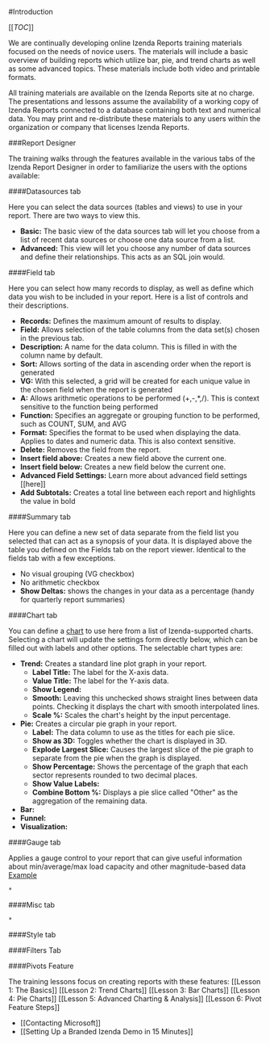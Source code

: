 #Introduction

[[_TOC_]]

We are continually developing online Izenda Reports training materials focused on the needs of novice users. The materials will include a basic overview of building reports which utilize bar, pie, and trend charts as well as some advanced topics. These materials include both video and printable formats.

All training materials are available on the Izenda Reports site at no charge. The presentations and lessons assume the availability of a working copy of Izenda Reports connected to a database containing both text and numerical data. You may print and re-distribute these materials to any users within the organization or company that licenses Izenda Reports. 

###Report Designer

The training walks through the features available in the various tabs of the Izenda Report Designer in order to familiarize the users with the options available: 

####Datasources tab

Here you can select the data sources (tables and views) to use in your report.  There are two ways to view this.

* **Basic:** The basic view of the data sources tab will let you choose from a list of recent data sources or choose one data source from a list.
* **Advanced:** This view will let you choose any number of data sources and define their relationships. This acts as an SQL join would.

####Field tab

Here you can select how many records to display, as well as define which data you wish to be included in your report. Here is a list of controls and their descriptions.

* **Records:** Defines the maximum amount of results to display.
* **Field:** Allows selection of the table columns from the data set(s) chosen in the previous tab.
* **Description:** A name for the data column. This is filled in with the column name by default.
* **Sort:** Allows sorting of the data in ascending order when the report is generated
* **VG:** With this selected, a grid will be created for each unique value in the chosen field when the report is generated
* **A:** Allows arithmetic operations to be performed (+,-,*,/). This is context sensitive to the function being performed
* **Function:** Specifies an aggregate or grouping function to be performed, such as COUNT, SUM, and AVG
* **Format:** Specifies the format to be used when displaying the data. Applies to dates and numeric data. This is also context sensitive.
* **Delete:** Removes the field from the report.
* **Insert field above:** Creates a new field above the current one.
* **Insert field below:** Creates a new field below the current one.
* **Advanced Field Settings:** Learn more about advanced field settings [[here]]
* **Add Subtotals:** Creates a total line between each report and highlights the value in bold

####Summary tab

Here you can define a new set of data separate from the field list you selected that can act as a synopsis of your data. It is displayed above the table you defined on the Fields tab on the report viewer. Identical to the fields tab with a few exceptions.

* No visual grouping (VG checkbox)
* No arithmetic checkbox
* **Show Deltas:** shows the changes in your data as a percentage (handy for quarterly report summaries)

####Chart tab

You can define a [chart](http://www.izenda.com/bi/ReportViewer.aspx?rn=Accounting) to use here from a list of Izenda-supported charts. Selecting a chart will update the settings form directly below, which can be filled out with labels and other options. The selectable chart types are:

* **Trend:** Creates a standard line plot graph in your report.
    * **Label Title:** The label for the X-axis data.
    * **Value Title:** The label for the Y-axis data.
    * **Show Legend:** 
    * **Smooth:** Leaving this unchecked shows straight lines between data points. Checking it displays the chart with smooth interpolated lines.
    * **Scale %:** Scales the chart's height by the input percentage.
* **Pie:** Creates a circular pie graph in your report. 
    * **Label:** The data column to use as the titles for each pie slice.
    * **Show as 3D:** Toggles whether the chart is displayed in 3D.
    * **Explode Largest Slice:** Causes the largest slice of the pie graph to separate from the pie when the graph is displayed.
    * **Show Percentage:** Shows the percentage of the graph that each sector represents rounded to two decimal places.
    * **Show Value Labels:** 
    * **Combine Bottom %:** Displays a pie slice called "Other" as the aggregation of the remaining data.
* **Bar:** 
* **Funnel:**
* **Visualization:**

####Gauge tab

Applies a gauge control to your report that can give useful information about min/average/max load capacity and other magnitude-based data [Example](http://www.izenda.com/bi/ReportViewer.aspx?rn=Human+Resources)

    * 
####Misc tab


    *
####Style tab

####Filters Tab

####Pivots Feature

The training lessons focus on creating reports with these features: 
[[Lesson 1: The Basics]]
[[Lesson 2: Trend Charts]]
[[Lesson 3: Bar Charts]]
[[Lesson 4: Pie Charts]]
[[Lesson 5: Advanced Charting & Analysis]]
[[Lesson 6: Pivot Feature Steps]]
* [[Contacting Microsoft]]
* [[Setting Up a Branded Izenda Demo in 15 Minutes]]